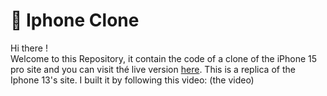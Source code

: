 # 📱 Iphone Clone

Hi there !<br/>
Welcome to this Repository, it contain the code of a clone of the iPhone 15 pro site and you can visit thé live version  [here](https://iphone.zakary.xyz).
This is a replica of the Iphone 13's site. I built it by following this video: (the video)

